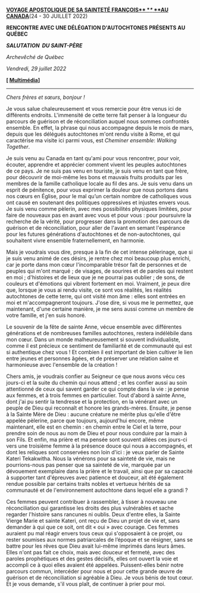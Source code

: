 **[VOYAGE APOSTOLIQUE DE SA SAINTETÉ FRANÇOIS\**
**\**
**AU CANADA](https://www.vatican.va/content/francesco/fr/travels/2022/outside/documents/canada-2022.html)**(24 - 30 JUILLET 2022)

**RENCONTRE AVEC UNE DÉLÉGATION D'AUTOCHTONES PRÉSENTS AU QUÉBEC**

***SALUTATION  DU SAINT-PÈRE***

*Archevêché de Québec*

*Vendredi, 29 juillet 2022*

**[ [Multimédia](http://w2.vatican.va/content/francesco/fr/events/event.dir.html/content/vaticanevents/fr/2022/7/29/delegazione-indigeni-quebec.html)]**

___________________________________

*Chers frères et sœurs, bonjour !*

Je vous salue chaleureusement et vous remercie pour être venus ici de différents endroits. L'immensité de cette terre fait penser à la longueur du parcours de guérison et de réconciliation auquel nous sommes confrontés ensemble. En effet, la phrase qui nous accompagne depuis le mois de mars, depuis que les délégués autochtones m'ont rendu visite à Rome, et qui caractérise ma visite ici parmi vous, est *Cheminer ensemble*: *Walking Together*.

Je suis venu au Canada en tant qu'ami pour vous rencontrer, pour voir, écouter, apprendre et apprécier comment vivent les peuples autochtones de ce pays. Je ne suis pas venu en touriste, je suis venu en tant que frère, pour découvrir de moi-même les bons et mauvais fruits produits par les membres de la famille catholique locale au fil des ans. Je suis venu dans un esprit de pénitence, pour vous exprimer la douleur que nous portons dans nos cœurs en Église, pour le mal qu’un certain nombre de catholiques vous ont causé en soutenant des politiques oppressives et injustes envers vous. Je suis venu comme pèlerin, avec mes possibilités physiques limitées, pour faire de nouveaux pas en avant avec vous et pour vous : pour poursuivre la recherche de la vérité, pour progresser dans la promotion des parcours de guérison et de réconciliation, pour aller de l'avant en semant l'espérance pour les futures générations d'autochtones et de non-autochtones, qui souhaitent vivre ensemble fraternellement, en harmonie.

Mais je voudrais vous dire, presque à la fin de cet intense pèlerinage, que si je suis venu animé de ces désirs, je rentre chez moi beaucoup plus enrichi, car je porte dans mon cœur l'incomparable trésor fait de personnes et de peuples qui m'ont marqué ; de visages, de sourires et de paroles qui restent en moi ; d'histoires et de lieux que je ne pourrai pas oublier ; de sons, de couleurs et d'émotions qui vibrent fortement en moi. Vraiment, je peux dire que, lorsque je vous ai rendu visite, ce sont vos réalités, les réalités autochtones de cette terre, qui ont visité mon âme : elles sont entrées en moi et m'accompagneront toujours. J'ose dire, si vous me le permettez, que maintenant, d'une certaine manière, je me sens aussi comme un membre de votre famille, et j'en suis honoré.

Le souvenir de la fête de sainte Anne, vécue ensemble avec différentes générations et de nombreuses familles autochtones, restera indélébile dans mon cœur. Dans un monde malheureusement si souvent individualiste, comme il est précieux ce sentiment de familiarité et de communauté qui est si authentique chez vous ! Et combien il est important de bien cultiver le lien entre jeunes et personnes âgées, et de préserver une relation saine et harmonieuse avec l'ensemble de la création !

Chers amis, je voudrais confier au Seigneur ce que nous avons vécu ces jours-ci et la suite du chemin qui nous attend ; et les confier aussi au soin attentionné de ceux qui savent garder ce qui compte dans la vie : je pense aux femmes, et à trois femmes en particulier. Tout d'abord à sainte Anne, dont j'ai pu sentir la tendresse et la protection, en la vénérant avec un peuple de Dieu qui reconnaît et honore les grands-mères. Ensuite, je pense à la Sainte Mère de Dieu : aucune créature ne mérite plus qu'elle d'être appelée pèlerine, parce que toujours, aujourd'hui encore, même maintenant, elle est en chemin : en chemin entre le Ciel et la terre, pour prendre soin de nous au nom de Dieu et pour nous conduire par la main à son Fils. Et enfin, ma prière et ma pensée sont souvent allées ces jours-ci vers une troisième femme à la présence douce qui nous a accompagnés, et dont les reliques sont conservées non loin d'ici : je veux parler de Sainte Kateri Tekakwitha. Nous la vénérons pour sa sainteté de vie, mais ne pourrions-nous pas penser que sa sainteté de vie, marquée par un dévouement exemplaire dans la prière et le travail, ainsi que par sa capacité à supporter tant d'épreuves avec patience et douceur, ait été également rendue possible par certains traits nobles et vertueux hérités de sa communauté et de l'environnement autochtone dans lequel elle a grandi ?

Ces femmes peuvent contribuer à rassembler, à tisser à nouveau une réconciliation qui garantisse les droits des plus vulnérables et sache regarder l'histoire sans rancunes ni oublis. Deux d'entre elles, la Sainte Vierge Marie et sainte Kateri, ont reçu de Dieu un projet de vie et, sans demander à qui que ce soit, ont dit « oui » avec courage. Ces femmes auraient pu mal réagir envers tous ceux qui s'opposaient à ce projet, ou rester soumises aux normes patriarcales de l’époque et se résigner, sans se battre pour les rêves que Dieu avait lui-même imprimés dans leurs âmes. Elles n'ont pas fait ce choix, mais avec douceur et fermeté, avec des paroles prophétiques et des gestes décisifs, elles ont ouvert la voie et accompli ce à quoi elles avaient été appelées. Puissent-elles bénir notre parcours commun, intercéder pour nous et pour cette grande œuvre de guérison et de réconciliation si agréable à Dieu. Je vous bénis de tout cœur. Et je vous demande, s'il vous plaît, de continuer à prier pour moi.